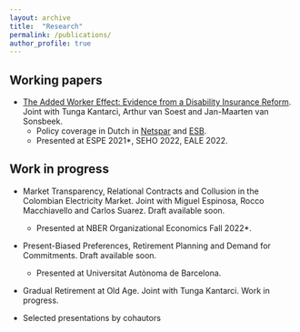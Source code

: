 ```yaml
---
layout: archive
title:  "Research"
permalink: /publications/
author_profile: true
---
```


Working papers
----
* [The Added Worker Effect: Evidence from a Disability Insurance Reform](/files/Bernasconietal_AWE_2022.pdf). Joint with Tunga Kantarci, Arthur van Soest and Jan-Maarten van Sonsbeek.
  * Policy coverage in Dutch in [Netspar](https://www.netspar.nl/nieuws/hoe-reageren-partners-op-het-wegvallen-van-de-wia-uitkering/) and [ESB](https://esb.nu/esb/20069204/partners-van-langdurig-zieken-zijn-meer-gaan-werken-door-invoering-wia?utm_medium=Social&utm_source=Twitter##Echobox=1640693018).
  * Presented at ESPE 2021*, SEHO 2022, EALE 2022.


Work in progress
----
* Market Transparency, Relational Contracts and Collusion in the Colombian Electricity Market. Joint with Miguel Espinosa, Rocco Macchiavello and Carlos Suarez. Draft available soon.
  * Presented at NBER Organizational Economics Fall 2022*.
* Present-Biased Preferences, Retirement Planning and Demand for Commitments. Draft available soon.
  * Presented at Universitat Autònoma de Barcelona.
* Gradual Retirement at Old Age. Joint with Tunga Kantarci. Work in progress.


* Selected presentations by cohautors

